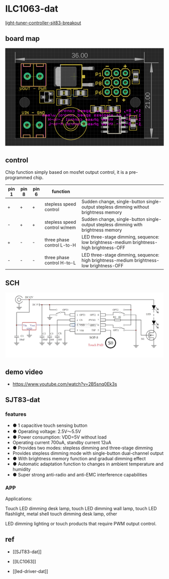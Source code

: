 
# ILC1063-dat


[light-tuner-controller-sjt83-breakout](https://www.electrodragon.com/product/light-tuner-controller-sjt83-breakout/)



## board map 

![](2025-01-18-13-05-06.png)



## control 

Chip function simply based on mosfet output control, it is a pre-programmed chip.

| pin 1 | pin 8 | pin 6 | function                     |                                                                                         |
| ----- | ----- | ----- | ---------------------------- | --------------------------------------------------------------------------------------- |
| +     | +     | +     | stepless speed control       | Sudden change, single-button single-output stepless dimming without brightness memory   |
| -     | +     | +     | stepless speed control w/mem | Sudden change, single-button single-output stepless dimming with brightness memory      |
| +     | -     | -     | three phase control L-to-H   | LED three-stage dimming, sequence: low brightness-medium brightness-high brightness-OFF |
| -     | -     | -     | three phase control H-to-L   | LED three-stage dimming, sequence: high brightness-medium brightness-low brightness-OFF |



## SCH 

![](2025-01-18-13-11-05.png)

## demo video 

- https://www.youtube.com/watch?v=2B5snq0Ek3s


## SJT83-dat 

### features 

- ● 1 capacitive touch sensing button
- ● Operating voltage: 2.5V～5.5V
- ● Power consumption: VDD=5V without load
- Operating current 700uA, standby current 12uA
- ● Provides two modes: stepless dimming and three-stage dimming
- Provides stepless dimming mode with single-button dual-channel output
- ● With brightness memory function and gradual dimming effect
- ● Automatic adaptation function to changes in ambient temperature and humidity
- ● Super strong anti-radio and anti-EMC interference capabilities

### APP 

Applications:

Touch LED dimming desk lamp, touch LED dimming wall lamp, touch LED flashlight, metal shell touch dimming desk lamp, other

LED dimming lighting or touch products that require PWM output control.


## ref 

- [[SJT83-dat]] 

- [[ILC1063]]

- [[led-driver-dat]]